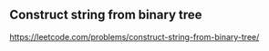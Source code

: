 ## Construct string from binary tree
https://leetcode.com/problems/construct-string-from-binary-tree/
